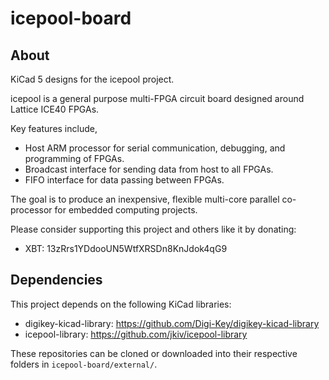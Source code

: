 icepool-board
=============

## About

KiCad 5 designs for the icepool project.

icepool is a general purpose multi-FPGA circuit board designed around
Lattice ICE40 FPGAs.

Key features include,

- Host ARM processor for serial communication, debugging, and programming of FPGAs.
- Broadcast interface for sending data from host to all FPGAs.
- FIFO interface for data passing between FPGAs.

The goal is to produce an inexpensive, flexible multi-core parallel co-processor
for embedded computing projects.

Please consider supporting this project and others like it by donating:
* XBT: 13zRrs1YDdooUN5WtfXRSDn8KnJdok4qG9

## Dependencies

This project depends on the following KiCad libraries:

* digikey-kicad-library: https://github.com/Digi-Key/digikey-kicad-library
* icepool-library: https://github.com/jkiv/icepool-library

These repositories can be cloned or downloaded into their respective folders in `icepool-board/external/`.
